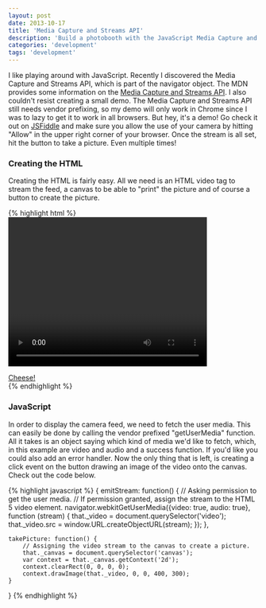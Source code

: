 ```yaml
---
layout: post
date: 2013-10-17
title: 'Media Capture and Streams API'
description: 'Build a photobooth with the JavaScript Media Capture and Streams API'
categories: 'development'
tags: 'development'
---
```


I like playing around with JavaScript. Recently I discovered the Media Capture and Streams API,
which is part of the navigator object. The MDN provides some information on the [Media Capture and Streams API](https://developer.mozilla.org/en-US/docs/Web/Guide/API/Camera).
I also couldn't resist creating a small demo. The Media Capture and Streams API still needs vendor prefixing,
so my demo will only work in Chrome since I was to lazy to get it to work in all browsers.
But hey, it's a demo! Go check it out on [JSFiddle](http://jsfiddle.net/vanbosse/uBrSA/) and make sure you allow the use of
your camera by hitting "Allow" in the upper right corner of your browser.
Once the stream is all set, hit the button to take a picture. Even multiple times!

### Creating the HTML
Creating the HTML is fairly easy. All we need is an HTML video tag to stream the feed,
a canvas to be able to "print" the picture and of course a button to create the picture.

{% highlight html %}
<video height="300" width="400" autoplay>Video is not supported by your browser</video>
<div class="buttonHolder">
    <a href="#" class="button" id="pictureButton">Cheese!</a>
</div>
<canvas height="300" width="400"></canvas>
{% endhighlight %}

### JavaScript
In order to display the camera feed, we need to fetch the user media. This can
easily be done by calling the vendor prefixed "getUserMedia" function. All it
takes is an object saying which kind of media we'd like to fetch, which, in this example
 are video and audio and a success function. If you'd like you could also add an
error handler. Now the only thing that is left, is creating a click event on the
button drawing an image of the video onto the canvas. Check out the code below.

{% highlight javascript %}
{
    emitStream: function() {
        // Asking permission to get the user media.
        // If permission granted, assign the stream to the HTML 5 video element.
        navigator.webkitGetUserMedia({video: true, audio: true}, function (stream) {
            that._video = document.querySelector('video');
            that._video.src = window.URL.createObjectURL(stream);
        });
    },

    takePicture: function() {
        // Assigning the video stream to the canvas to create a picture.
        that._canvas = document.querySelector('canvas');
        var context = that._canvas.getContext('2d');
        context.clearRect(0, 0, 0, 0);
        context.drawImage(that._video, 0, 0, 400, 300);
    }
}
{% endhighlight %}
